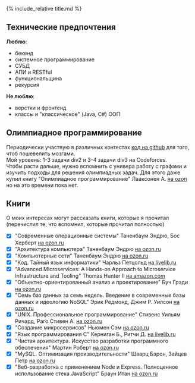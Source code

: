 {% include_relative title.md %}

## Технические предпочтения

**Люблю**:
* бекенд
* системное программирование
* СУБД
* АПИ и RESTful
* функциональщина
* рекурсия

**Не люблю**:
* верстки и фронтенд
* классы и "классическое" (Java, C#) ООП


## Олимпиадное программирование

Периодически участвую в различных контестах [код на github](https://github.com/iproha94/contests) для того, чтоб пошевелить мозгами.  
Мой уровень: 1-3 задачи div2 и 3-4 задачи div3 на Codeforces.  
Чтобы расти дальше, нужно вспомнить с универа работу с графами и изучить подходы для решения олимпиадных задач. 
Для этого даже купил книгу "Олимпиадное программирование" Лааксонен А. [на ozon](https://www.ozon.ru/context/detail/id/146462877/) но на это времени пока нет.


## Книги

О моих интересах могут рассказать книги, которые я прочитал (перечислил те, что вспомнил, которые прочитал полностью)

* [x]  "Современные операционные системы" Таненбаум Эндрю, Бос Херберт [на ozon.ru](https://www.ozon.ru/context/detail/id/148011280/)
* [x]  "Архитектура компьютера" Таненбаум Эндрю [на ozon.ru](https://www.ozon.ru/context/detail/id/147529631/)
* [x]  "Компьютерные сети" Таненбаум Эндрю [на ozon.ru](https://www.ozon.ru/context/detail/id/149235187/)
* [x]  "Код. Тайный язык информатики" Чарльз Петцольд [на livelib.ru](https://www.livelib.ru/book/1000005181-kod-tajnyj-yazyk-informatiki-charlz-pettsold)
* [x]  "Advanced Microservices: A Hands-on Approach to Microservice Infrastructure and Tooling" Thomas Hunter II [на amazon.com](https://www.amazon.com/Advanced-Microservices-Hands-Microservice-Infrastructure/dp/1484228863)
* [x]  "Объектно-ориентированный анализ и проектирование" Буч Грэди [на ozon.ru](https://www.ozon.ru/context/detail/id/3905587/)
* [x]  "Семь баз данных за семь недель. Введение в современные базы данных и идеологию NoSQL" Эрик Редмонд, Джим Р. Уилсон [на ozon.ru](https://www.ozon.ru/context/detail/id/19383907/)
* [x]  "UNIX. Профессиональное программирование" Стивенс Уильям Ричард, Раго Стивен А. [на ozon.ru](https://www.ozon.ru/context/detail/id/143822722/)
* [x]  "Создание микросервисов" Ньюмен Сэм [на ozon.ru](https://www.ozon.ru/context/detail/id/136432715/)
* [x]  "Язык программирования C" Керниган Б., Ритчи Д. [на livelib.ru](https://www.livelib.ru/book/1000362573-yazyk-programmirovaniya-c-2e-izd-kernigan-b-ritchi-d)
* [x]  "Чистая архитектура. Искусство разработки программного обеспечения" Мартин Роберт [на ozon.ru](https://www.ozon.ru/context/detail/id/144499396/)
* [x]  "MySQL. Оптимизация производительности" Шварц Бэрон, Зайцев Петр  [на ozon.ru](https://www.ozon.ru/context/detail/id/6573935/)
* [x]  "Веб-разработка с применением Node и Express. Полноценное использование стека JavaScript" Браун Итан [на ozon.ru](https://www.ozon.ru/context/detail/id/137410108/)
